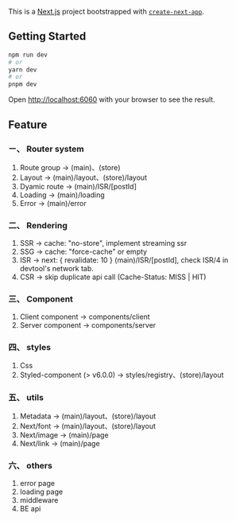 This is a [Next.js](https://nextjs.org/) project bootstrapped with [`create-next-app`](https://github.com/vercel/next.js/tree/canary/packages/create-next-app).

## Getting Started

```bash
npm run dev
# or
yarn dev
# or
pnpm dev
```

Open [http://localhost:6060](http://localhost:6060) with your browser to see the result.

## Feature

### ㄧ、 Router system

1. Route group -> (main)、(store)
2. Layout -> (main)/layout、(store)/layout
3. Dyamic route -> (main)/ISR/[postId]
4. Loading -> (main)/loading
4. Error -> (main)/error

### 二、 Rendering

1. SSR -> cache: "no-store", implement streaming ssr
2. SSG -> cache: "force-cache" or empty
3. ISR -> next: { revalidate: 10 } (main)/ISR/[postId], check ISR/4 in devtool's network tab.
4. CSR -> skip duplicate api call (Cache-Status: MISS | HIT)

### 三、 Component

1. Client component -> components/client
2. Server component -> components/server

### 四、 styles

1. Css
2. Styled-component (> v6.0.0) -> styles/registry、(store)/layout

### 五、 utils

1. Metadata -> (main)/layout、(store)/layout
2. Next/font -> (main)/layout、(store)/layout
3. Next/image -> (main)/page
4. Next/link -> (main)/page

### 六、 others

1. error page
2. loading page
3. middleware
4. BE api
